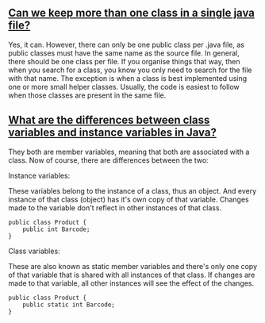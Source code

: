## [Can we keep more than one class in a single java file?](https://www.quora.com/Can-we-keep-more-than-one-class-in-a-single-java-file)
Yes, it can. However, there can only be one public class per .java file, as public classes must have the same name as the source file.
In general, there should be one class per file. If you organise things that way, then when you search for a class, you know you only need to search for the file with that name.
The exception is when a class is best implemented using one or more small helper classes. Usually, the code is easiest to follow when those classes are present in the same file.

## [What are the differences between class variables and instance variables in Java?](https://softwareengineering.stackexchange.com/questions/293478/what-are-the-differences-between-class-variables-and-instance-variables-in-java)
They both are member variables, meaning that both are associated with a class. Now of course, there are differences between the two:

Instance variables:

These variables belong to the instance of a class, thus an object. And every instance of that class (object) has it's own copy of that variable. Changes made to the variable don't reflect in other instances of that class.

    public class Product {
        public int Barcode;
    }
Class variables:

These are also known as static member variables and there's only one copy of that variable that is shared with all instances of that class. If changes are made to that variable, all other instances will see the effect of the changes.

    public class Product {
        public static int Barcode;
    }



